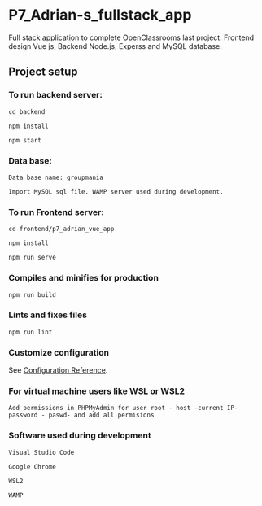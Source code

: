 # P7_Adrian-s_fullstack_app
Full stack application to complete OpenClassrooms last project. Frontend design Vue js, Backend Node.js, Experss and MySQL database. 


## Project setup
### To run backend server:

```
cd backend
```
```
npm install
```
```
npm start
```
### Data base:
```
Data base name: groupmania
```

```
Import MySQL sql file. WAMP server used during development.
```



### To run Frontend server:
```
cd frontend/p7_adrian_vue_app
```
```
npm install
```
```
npm run serve
```

### Compiles and minifies for production
```
npm run build
```

### Lints and fixes files
```
npm run lint
```

### Customize configuration
See [Configuration Reference](https://cli.vuejs.org/config/).

### For virtual machine users like WSL or WSL2
```
Add permissions in PHPMyAdmin for user root - host -current IP- password - paswd- and add all permisions
```

###  Software used during development

```
Visual Studio Code
```
```
Google Chrome
```
```
WSL2
```
```
WAMP
```